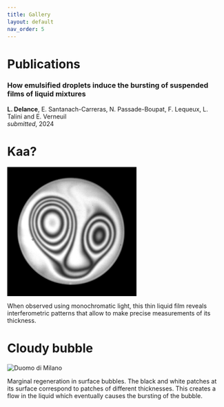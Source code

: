 ```yaml
---
title: Gallery 
layout: default
nav_order: 5
---
```


# Publications

### How emulsified droplets induce the bursting of suspended films of liquid mixtures  

**L. Delance**,  E. Santanach-Carreras, N. Passade-Boupat, F. Lequeux, L. Talini and  E. Verneuil   
*submitted*, 2024

# Kaa?

<img align="center" src="./res/concours photo300dpi.jpg" alt="Duomo di Milano" style="width:300px;"/>   

When observed using monochromatic light, this thin liquid film reveals interferometric patterns that allow to make precise measurements of its thickness.

# Cloudy bubble

<img align="center" src="./res/photo1.jpg" alt="Duomo di Milano" style="width:300px;"/>   

Marginal regeneration in surface bubbles. The black and white patches at its surface correspond to patches of different thicknesses. This creates a flow in the liquid which eventually causes the bursting of the bubble.
